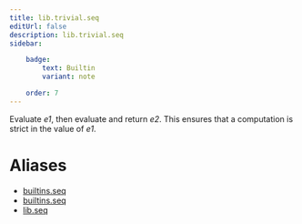 ```yaml
---
title: lib.trivial.seq
editUrl: false
description: lib.trivial.seq
sidebar:

    badge:
        text: Builtin
        variant: note

    order: 7
---
```


Evaluate *e1*, then evaluate and return *e2*. This ensures that a
computation is strict in the value of *e1*.


# Aliases

- [builtins.seq](/nix-doc-comments/reference/builtins/builtins-seq)
- [builtins.seq](/nix-doc-comments/reference/builtins/builtins-seq)
- [lib.seq](/nix-doc-comments/reference/lib/lib-seq)


